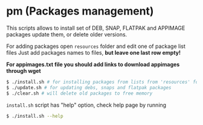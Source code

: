 # pm (Packages management)

This scripts allows to install set of DEB, SNAP, FLATPAK and APPIMAGE packages
update them, or delete older versions.

For adding packages open `resources` folder and edit one of package list files
Just add packages names to files, **but leave one last row empty!**

**For appimages.txt file you should add links to download appimages through wget**

```sh
$ ./install.sh # for installing packages from lists from 'resources' folder
$ ./update.sh # for updating debs, snaps and flatpak packages
$ ./clear.sh # will delete old packages to free memory
```

`install.sh` script has "help" option, check help page by running
```sh
$ ./install.sh --help
```
